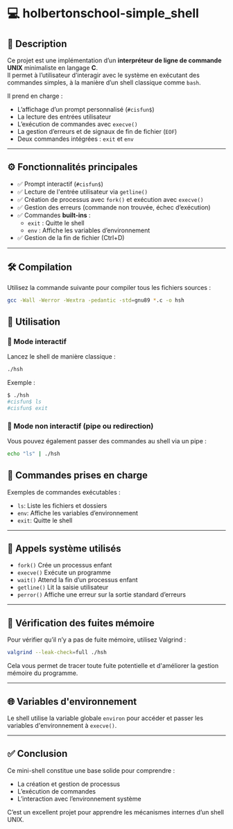 # 💻 holbertonschool-simple_shell

## 📌 Description

Ce projet est une implémentation d’un **interpréteur de ligne de commande UNIX** minimaliste en langage **C**.  
Il permet à l’utilisateur d’interagir avec le système en exécutant des commandes simples, à la manière d’un shell classique comme `bash`.

Il prend en charge :

- L’affichage d’un prompt personnalisé (`#cisfun$`)
- La lecture des entrées utilisateur
- L’exécution de commandes avec `execve()`
- La gestion d’erreurs et de signaux de fin de fichier (`EOF`)
- Deux commandes intégrées : `exit` et `env`

---

## ⚙️ Fonctionnalités principales

- ✅ Prompt interactif (`#cisfun$`)
- ✅ Lecture de l'entrée utilisateur via `getline()`
- ✅ Création de processus avec `fork()` et exécution avec `execve()`
- ✅ Gestion des erreurs (commande non trouvée, échec d’exécution)
- ✅ Commandes **built-ins** :
  - `exit` : Quitte le shell
  - `env` : Affiche les variables d’environnement
- ✅ Gestion de la fin de fichier (Ctrl+D)

---

## 🛠️ Compilation

Utilisez la commande suivante pour compiler tous les fichiers sources :

```bash
gcc -Wall -Werror -Wextra -pedantic -std=gnu89 *.c -o hsh
```

## 🚀 Utilisation

### 🔁 Mode interactif

Lancez le shell de manière classique :

```bash
./hsh
```
Exemple :
```bash
$ ./hsh
#cisfun$ ls
#cisfun$ exit
```

### 📡 Mode non interactif (pipe ou redirection)

Vous pouvez également passer des commandes au shell via un pipe :
```bash
echo "ls" | ./hsh
```

## 💬 Commandes prises en charge

Exemples de commandes exécutables :

- `ls`: Liste les fichiers et dossiers
- `env`:	Affiche les variables d’environnement
- `exit`:	Quitte le shell
---

## 🔧 Appels système utilisés
- `fork()`	Crée un processus enfant
- `execve()`	Exécute un programme
- `wait()`	Attend la fin d’un processus enfant
- `getline()`	Lit la saisie utilisateur
- `perror()`	Affiche une erreur sur la sortie standard d’erreurs
---

## 🧠 Vérification des fuites mémoire

Pour vérifier qu’il n’y a pas de fuite mémoire, utilisez Valgrind :

```bash
valgrind --leak-check=full ./hsh
```
Cela vous permet de tracer toute fuite potentielle et d'améliorer la gestion mémoire du programme.
___

## 🌐 Variables d'environnement
Le shell utilise la variable globale `environ` pour accéder et passer les variables d'environnement à `execve()`.
___

## ✅ Conclusion
Ce mini-shell constitue une base solide pour comprendre :

- La création et gestion de processus
- L’exécution de commandes
- L’interaction avec l’environnement système

C’est un excellent projet pour apprendre les mécanismes internes d’un shell UNIX.

